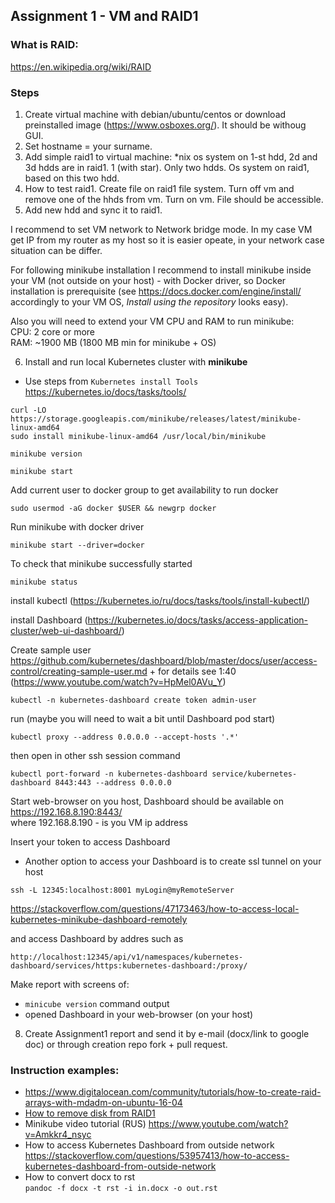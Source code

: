 ## Assignment 1 - VM and RAID1
### What is RAID:
https://en.wikipedia.org/wiki/RAID

### Steps
1. Create virtual machine with debian/ubuntu/centos or download
   preinstalled image (https://www.osboxes.org/). It should be withoug GUI.
2. Set hostname = your surname.
3. Add simple raid1 to virtual machine: \*nix os system on 1-st hdd, 2d
   and 3d hdds are in raid1. 1 (with star). Only two hdds. Os system on
   raid1, based on this two hdd.
4. How to test raid1. Create file on raid1 file system. Turn off vm and
   remove one of the hhds from vm. Turn on vm. File should be
   accessible.
5. Add new hdd and sync it to raid1.

I recommend to set VM network to Network bridge mode. In my case VM get IP from my router as my host so it is easier opeate, in your network case situation can be differ.

For following minikube installation I recommend to install minikube inside your VM (not outside on your host) - with Docker driver, so Docker installation is prerequisite (see https://docs.docker.com/engine/install/ accordingly to your VM OS, _Install using the repository_ looks easy).

Also you will need to extend your VM CPU and RAM to run minikube: \
CPU: 2 core or more \
RAM: ~1900 MB (1800 MB min for minikube + OS)

6. Install and run local Kubernetes cluster with **minikube**  
  * Use steps from `Kubernetes install Tools` https://kubernetes.io/docs/tasks/tools/ 

```
curl -LO https://storage.googleapis.com/minikube/releases/latest/minikube-linux-amd64
sudo install minikube-linux-amd64 /usr/local/bin/minikube
```
```
minikube version
```
```
minikube start
```
Add current user to docker group to get availability to run docker
```
sudo usermod -aG docker $USER && newgrp docker
```
Run minikube with docker driver
```
minikube start --driver=docker
```
To check that minikube successfully started
```
minikube status
```
install kubectl (https://kubernetes.io/ru/docs/tasks/tools/install-kubectl/)

install Dashboard (https://kubernetes.io/docs/tasks/access-application-cluster/web-ui-dashboard/)

Create sample user
https://github.com/kubernetes/dashboard/blob/master/docs/user/access-control/creating-sample-user.md + for details see 1:40 (https://www.youtube.com/watch?v=HpMel0AVu_Y)
```
kubectl -n kubernetes-dashboard create token admin-user
```
run (maybe you will need to wait a bit until Dashboard pod start)
```
kubectl proxy --address 0.0.0.0 --accept-hosts '.*'
```
then open in other ssh session command
```
kubectl port-forward -n kubernetes-dashboard service/kubernetes-dashboard 8443:443 --address 0.0.0.0
```
Start web-browser on you host, Dashboard should be available on
https://192.168.8.190:8443/ \
where 192.168.8.190 - is you VM ip address

Insert your token to access Dashboard

* Another option to access your Dashboard is to create ssl tunnel on your host
```
ssh -L 12345:localhost:8001 myLogin@myRemoteServer
```
https://stackoverflow.com/questions/47173463/how-to-access-local-kubernetes-minikube-dashboard-remotely

and access Dashboard by addres such as
```
http://localhost:12345/api/v1/namespaces/kubernetes-dashboard/services/https:kubernetes-dashboard:/proxy/
```

Make report with screens of:
  * `minicube version` command output
  * opened Dashboard in your web-browser (on your host)

8. Create Assignment1 report and send it by e-mail (docx/link to google doc) or through creation repo fork + pull request.

### Instruction examples:

- https://www.digitalocean.com/community/tutorials/how-to-create-raid-arrays-with-mdadm-on-ubuntu-16-04
- [How to remove disk from RAID1](https://unix.stackexchange.com/questions/332061/remove-drive-from-soft-raid)
- Minikube video tutorial (RUS) https://www.youtube.com/watch?v=Amkkr4_nsyc
- How to access Kubernetes Dashboard from outside network https://stackoverflow.com/questions/53957413/how-to-access-kubernetes-dashboard-from-outside-network 
- How to convert docx to rst \
  `pandoc -f docx -t rst -i in.docx -o out.rst`
